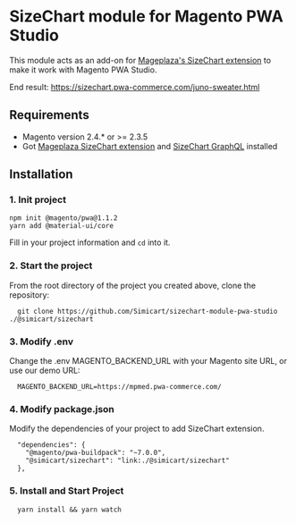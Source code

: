 # SizeChart module for Magento PWA Studio

This module acts as an add-on for [Mageplaza's SizeChart extension](https://www.mageplaza.com/magento-2-size-chart/) to make it work with Magento PWA Studio.

End result: https://sizechart.pwa-commerce.com/juno-sweater.html

## Requirements

- Magento version 2.4.* or >= 2.3.5
- Got [Mageplaza SizeChart extension](https://www.mageplaza.com/magento-2-size-chart/) and [SizeChart GraphQL](https://github.com/mageplaza/magento-2-size-chart-graphql) installed

## Installation

### 1. Init project
```
npm init @magento/pwa@1.1.2
yarn add @material-ui/core
```

Fill in your project information and `cd` into it.

### 2. Start the project

From the root directory of the project you created above, clone the repository:

```
  git clone https://github.com/Simicart/sizechart-module-pwa-studio ./@simicart/sizechart
```

### 3. Modify .env

Change the .env MAGENTO_BACKEND_URL with your Magento site URL, or use our demo URL:

```
  MAGENTO_BACKEND_URL=https://mpmed.pwa-commerce.com/
```
### 4. Modify package.json

Modify the dependencies of your project to add SizeChart extension.

```
  "dependencies": {
    "@magento/pwa-buildpack": "~7.0.0",
    "@simicart/sizechart": "link:./@simicart/sizechart"
  },
```

### 5. Install and Start Project

```
  yarn install && yarn watch
```

